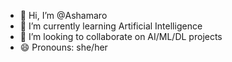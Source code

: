 - 👋 Hi, I’m @Ashamaro
- 🌱 I’m currently learning Artificial Intelligence
- 💞️ I’m looking to collaborate on AI/ML/DL projects
- 😄 Pronouns: she/her
  


